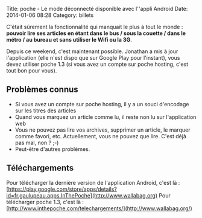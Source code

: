 Title: poche - Le mode déconnecté disponible avec l''appli Android
Date: 2014-01-06 08:28
Category: billets

C'était sûrement la fonctionnalité qui manquait le plus à tout le monde : **pouvoir lire ses articles en étant dans le bus / sous la couette / dans le métro / au bureau et sans utiliser le Wifi ou la 3G**.

Depuis ce weekend, c'est maintenant possible. Jonathan a mis à jour l'application (elle n'est dispo que sur Google Play pour l'instant), vous devez utiliser poche 1.3 (si vous avez un compte sur poche hosting, c'est tout bon pour vous).

## Problèmes connus

* Si vous avez un compte sur poche hosting, il y a un souci d'encodage sur les titres des articles
* Quand vous marquez un article comme lu, il reste non lu sur l'application web
* Vous ne pouvez pas lire vos archives, supprimer un article, le marquer comme favori, etc. Actuellement, vous ne pouvez que lire. C'est déjà pas mal, non ? ;-)
* Peut-être d'autres problèmes.

## Téléchargements

Pour télécharger la dernière version de l'application Android, c'est là : [https://play.google.com/store/apps/details?id=fr.gaulupeau.apps.InThePoche](http://www.wallabag.org)
Pour télécharger poche 1.3, c'est là : [http://www.inthepoche.com/telechargements/](http://www.wallabag.org/)
